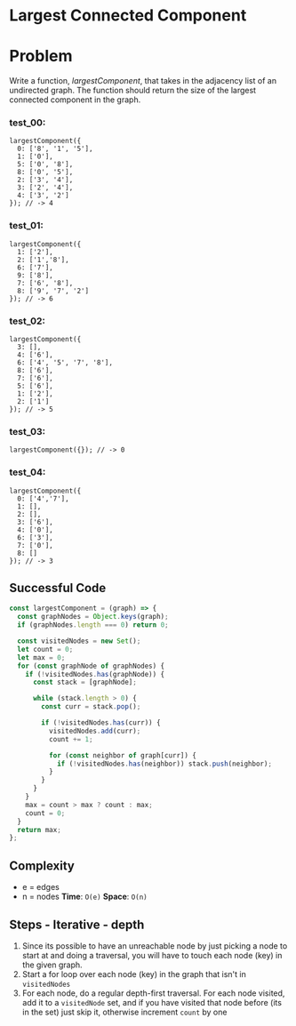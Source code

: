 # Largest Connected Component

# Problem

Write a function, *largestComponent*, that takes in the adjacency list of an undirected graph. The function should return the size of the largest connected component in the graph.

### test_00:

```
largestComponent({
  0: ['8', '1', '5'],
  1: ['0'],
  5: ['0', '8'],
  8: ['0', '5'],
  2: ['3', '4'],
  3: ['2', '4'],
  4: ['3', '2']
}); // -> 4

```

### test_01:

```
largestComponent({
  1: ['2'],
  2: ['1','8'],
  6: ['7'],
  9: ['8'],
  7: ['6', '8'],
  8: ['9', '7', '2']
}); // -> 6

```

### test_02:

```
largestComponent({
  3: [],
  4: ['6'],
  6: ['4', '5', '7', '8'],
  8: ['6'],
  7: ['6'],
  5: ['6'],
  1: ['2'],
  2: ['1']
}); // -> 5

```

### test_03:

```
largestComponent({}); // -> 0

```

### test_04:

```
largestComponent({
  0: ['4','7'],
  1: [],
  2: [],
  3: ['6'],
  4: ['0'],
  6: ['3'],
  7: ['0'],
  8: []
}); // -> 3

```

## Successful Code

```js
const largestComponent = (graph) => {
  const graphNodes = Object.keys(graph);
  if (graphNodes.length === 0) return 0;

  const visitedNodes = new Set();
  let count = 0;
  let max = 0;
  for (const graphNode of graphNodes) {
    if (!visitedNodes.has(graphNode)) {
      const stack = [graphNode];

      while (stack.length > 0) {
        const curr = stack.pop();

        if (!visitedNodes.has(curr)) {
          visitedNodes.add(curr);
          count += 1;

          for (const neighbor of graph[curr]) {
            if (!visitedNodes.has(neighbor)) stack.push(neighbor);
          }
        }
      }
    }
    max = count > max ? count : max;
    count = 0;
  }
  return max;
};
```

## Complexity

- e = edges
- n = nodes
  **Time**: `O(e)`
  **Space**: `O(n)`

## Steps - Iterative - depth

1. Since its possible to have an unreachable node by just picking a node to start at and doing a traversal, you will have to touch each node (key) in the given graph.
2. Start a for loop over each node (key) in the graph that isn't in `visitedNodes`
3. For each node, do a regular depth-first traversal. For each node visited, add it to a `visitedNode` set, and if you have visited that node before (its in the set) just skip it, otherwise increment `count` by one
